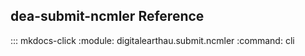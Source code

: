 
## dea-submit-ncmler Reference


::: mkdocs-click
    :module: digitalearthau.submit.ncmler
    :command: cli
